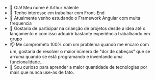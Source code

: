 - 👋 Olá! Meu nome é Arthur Valente
- 👀 Tenho interesse em trabalhar com Front-End
- 🌱 Atualmente venho estudando o Framework Angular com muita frequencia
- 💞️ Gostaria de participar na crianção de projetos desde a idea até o lançamento e com isso adquirir bastante experiência trabalhando em grupo
- 📫 Me comprometo 100% com um problema quando me encaro com um, gostaria de resolver o maior número de "dor de cabeças" que se arruma quando se está programando e inventando uma funcionalidade...
- 🧐 Sou curioso para aprender a maior quantidade de tecnologias por mais que nunca use-as de fato.

